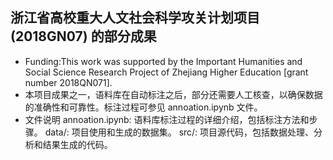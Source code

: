 ## 浙江省高校重大人文社会科学攻关计划项目 (2018GN07) 的部分成果
- Funding:This work was supported by the Important Humanities and Social Science Research Project of Zhejiang Higher Education [grant number 2018QN071].
- 本项目成果之一，语料库在自动标注之后，部分还需要人工核查，以确保数据的准确性和可靠性。标注过程可参见 annoation.ipynb 文件。
- 文件说明
annoation.ipynb: 语料库标注过程的详细介绍，包括标注方法和步骤。
data/: 项目使用和生成的数据集。
src/: 项目源代码，包括数据处理、分析和结果生成的代码。
